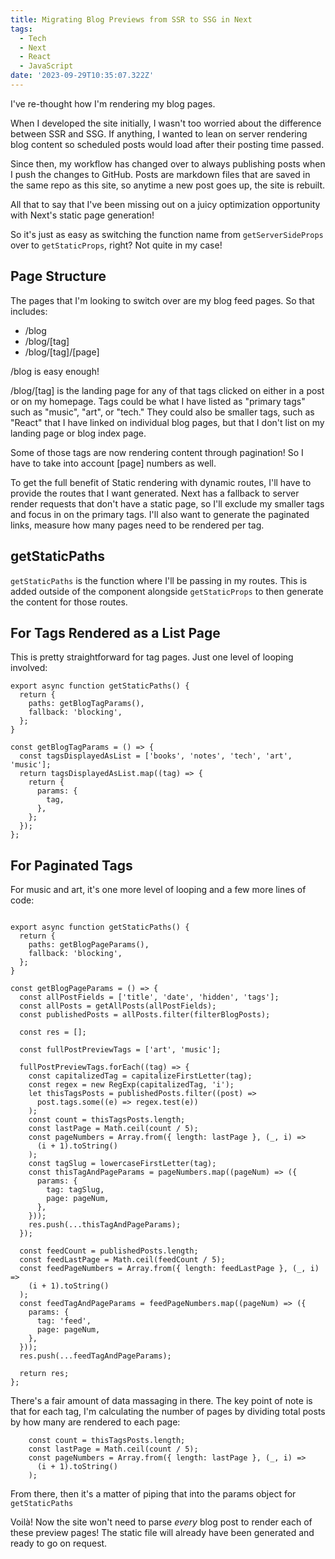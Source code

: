 ```yaml
---
title: Migrating Blog Previews from SSR to SSG in Next
tags:
  - Tech
  - Next
  - React
  - JavaScript
date: '2023-09-29T10:35:07.322Z'
---
```


I've re-thought how I'm rendering my blog pages.

When I developed the site initially, I wasn't too worried about the difference between SSR and SSG. If anything, I wanted to lean on server rendering blog content so scheduled posts would load after their posting time passed.

Since then, my workflow has changed over to always publishing posts when I push the changes to GitHub. Posts are markdown files that are saved in the same repo as this site, so anytime a new post goes up, the site is rebuilt.

All that to say that I've been missing out on a juicy optimization opportunity with Next's static page generation!

So it's just as easy as switching the function name from `getServerSideProps` over to `getStaticProps`, right? Not quite in my case!

## Page Structure

The pages that I'm looking to switch over are my blog feed pages. So that includes:

- /blog
- /blog/[tag]
- /blog/[tag]/[page]

/blog is easy enough!

/blog/[tag] is the landing page for any of that tags clicked on either in a post or on my homepage. Tags could be what I have listed as "primary tags" such as "music", "art", or "tech." They could also be smaller tags, such as "React" that I have linked on individual blog pages, but that I don't list on my landing page or blog index page.

Some of those tags are now rendering content through pagination! So I have to take into account [page] numbers as well.

To get the full benefit of Static rendering with dynamic routes, I'll have to provide the routes that I want generated. Next has a fallback to server render requests that don't have a static page, so I'll exclude my smaller tags and focus in on the primary tags. I'll also want to generate the paginated links, measure how many pages need to be rendered per tag.

## getStaticPaths

`getStaticPaths` is the function where I'll be passing in my routes. This is added outside of the component alongside `getStaticProps` to then generate the content for those routes.

## For Tags Rendered as a List Page

This is pretty straightforward for tag pages. Just one level of looping involved:

```
export async function getStaticPaths() {
  return {
    paths: getBlogTagParams(),
    fallback: 'blocking',
  };
}

const getBlogTagParams = () => {
  const tagsDisplayedAsList = ['books', 'notes', 'tech', 'art', 'music'];
  return tagsDisplayedAsList.map((tag) => {
    return {
      params: {
        tag,
      },
    };
  });
};
```

## For Paginated Tags

For music and art, it's one more level of looping and a few more lines of code:

```

export async function getStaticPaths() {
  return {
    paths: getBlogPageParams(),
    fallback: 'blocking',
  };
}

const getBlogPageParams = () => {
  const allPostFields = ['title', 'date', 'hidden', 'tags'];
  const allPosts = getAllPosts(allPostFields);
  const publishedPosts = allPosts.filter(filterBlogPosts);

  const res = [];

  const fullPostPreviewTags = ['art', 'music'];

  fullPostPreviewTags.forEach((tag) => {
    const capitalizedTag = capitalizeFirstLetter(tag);
    const regex = new RegExp(capitalizedTag, 'i');
    let thisTagsPosts = publishedPosts.filter((post) =>
      post.tags.some((e) => regex.test(e))
    );
    const count = thisTagsPosts.length;
    const lastPage = Math.ceil(count / 5);
    const pageNumbers = Array.from({ length: lastPage }, (_, i) =>
      (i + 1).toString()
    );
    const tagSlug = lowercaseFirstLetter(tag);
    const thisTagAndPageParams = pageNumbers.map((pageNum) => ({
      params: {
        tag: tagSlug,
        page: pageNum,
      },
    }));
    res.push(...thisTagAndPageParams);
  });

  const feedCount = publishedPosts.length;
  const feedLastPage = Math.ceil(feedCount / 5);
  const feedPageNumbers = Array.from({ length: feedLastPage }, (_, i) =>
    (i + 1).toString()
  );
  const feedTagAndPageParams = feedPageNumbers.map((pageNum) => ({
    params: {
      tag: 'feed',
      page: pageNum,
    },
  }));
  res.push(...feedTagAndPageParams);

  return res;
};

```

There's a fair amount of data massaging in there. The key point of note is that for each tag, I'm calculating the number of pages by dividing total posts by how many are rendered to each page:

```
    const count = thisTagsPosts.length;
    const lastPage = Math.ceil(count / 5);
    const pageNumbers = Array.from({ length: lastPage }, (_, i) =>
      (i + 1).toString()
    );
```

From there, then it's a matter of piping that into the params object for `getStaticPaths`

Voilà! Now the site won't need to parse _every_ blog post to render each of these preview pages! The static file will already have been generated and ready to go on request.
